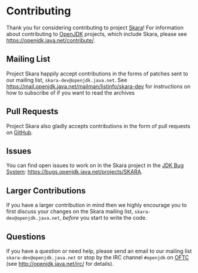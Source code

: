 # Contributing

Thank you for considering contributing to project
[Skara](https://openjdk.java.net/projects/skara)! For information about
contributing to [OpenJDK](https://openjdk.java.net/) projects, which include
Skara, please see <https://openjdk.java.net/contribute/>.

## Mailing List

Project Skara happily accept contributions in the forms of patches sent to
our mailing list, `skara-dev@openjdk.java.net`. See
<https://mail.openjdk.java.net/mailman/listinfo/skara-dev> for instructions
on how to subscribe of if you want to read the archives

## Pull Requests

Project Skara also gladly accepts contributions in the form of pull requests
on [GitHub](https://github.com/openjdk/skara/pulls/).

## Issues

You can find open issues to work on in the Skara project in the
[JDK Bug System](https://bugs.openjdk.java.net/):
<https://bugs.openjdk.java.net/projects/SKARA>.

## Larger Contributions

If you have a larger contribution in mind then we highly encourage you to first
discuss your changes on the Skara mailing list, `skara-dev@openjdk.java.net`,
_before_ you start to write the code.

## Questions

If you have a question or need help, please send an email to our mailing list
`skara-dev@openjdk.java.net` or stop by the IRC channel `#openjdk` on
[OFTC](https://www.oftc.net/) (see <http://openjdk.java.net/irc/> for details).
